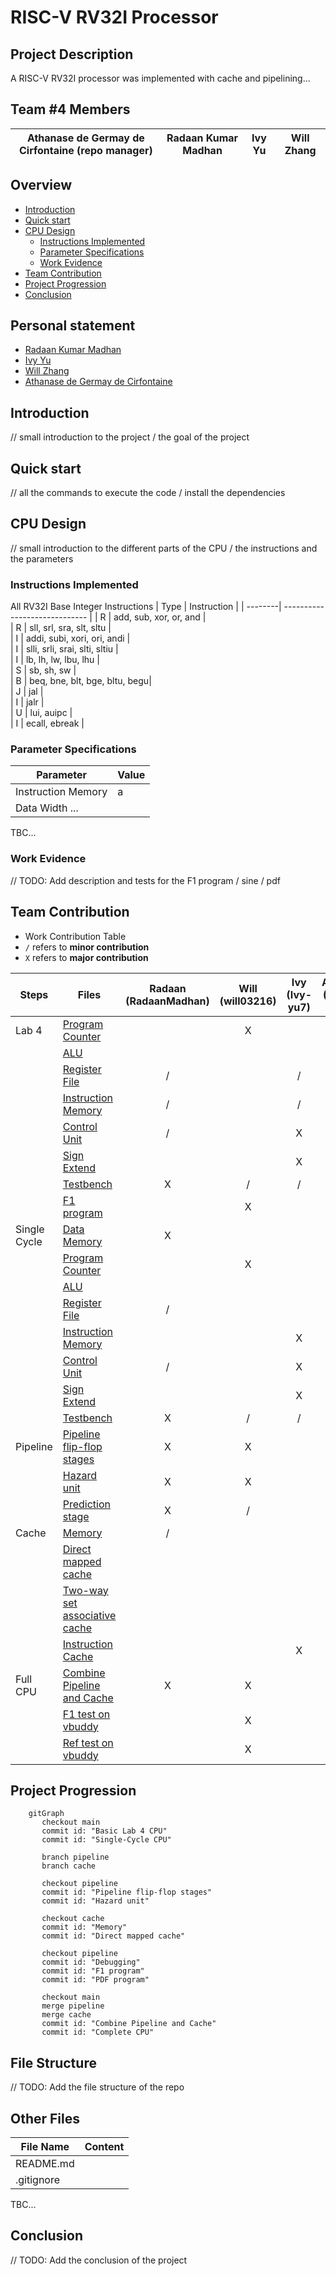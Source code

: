 # RISC-V RV32I Processor

## Project Description
A RISC-V RV32I processor was implemented with cache and pipelining...

## Team #4 Members

| Athanase de Germay de Cirfontaine (repo manager) | Radaan Kumar Madhan| Ivy Yu | Will Zhang |
|-|-|-|-|

## Overview
- [Introduction](#introduction)
- [Quick start](#quick-start)
- [CPU Design](#cpu-design)
  - [Instructions Implemented](#instructions-implemented)
  - [Parameter Specifications](#parameter-specifications)
  - [Work Evidence](#work-evidence)
- [Team Contribution](#team-contribution)
- [Project Progression](#project-progression)
- [Conclusion](#conclusion)

## Personal statement
- [Radaan Kumar Madhan](./doc/personal_statement/radaan_statement.md)
- [Ivy Yu](/doc/personal_statement/ivy_statement.md)
- [Will Zhang](/doc/personal_statement/will_statement.md)
- [Athanase de Germay de Cirfontaine](/doc/personal_statement/ata_statement.md)


## Introduction

// small introduction to the project / the goal of the project

## Quick start

// all the commands to execute the code / install the dependencies

## CPU Design

// small introduction to the different parts of the CPU / the instructions and the parameters

### Instructions Implemented
All RV32I Base Integer Instructions
| Type    | Instruction                   |
| --------| ----------------------------- | 
| R       | add, sub, xor, or, and        |               
| R       | sll, srl, sra, slt, sltu      |    
| I       | addi, subi, xori, ori, andi   |               
| I       | slli, srli, srai, slti, sltiu |           
| I       | lb, lh, lw, lbu, lhu          |                           
| S       | sb, sh, sw                    |     
| B       | beq, bne, blt, bge, bltu, begu|                                                 
| J       | jal                           |                                                 
| I       | jalr                          |     
| U       | lui, auipc                    |                                                                                             
| I       | ecall, ebreak                 |                                                                                             

### Parameter Specifications
| Parameter    | Value               |
| -------------| --------------------| 
| Instruction Memory    | a        |               
| Data Width ...
TBC...

### Work Evidence
// TODO: Add description and tests for the F1 program / sine / pdf


## Team Contribution

- Work Contribution Table
- `/` refers to **minor contribution**
- `X` refers to **major contribution**

| Steps        | Files  | Radaan (RadaanMadhan) | Will (will03216) | Ivy (Ivy-yu7) | Athanase (Wazab-75) |
| ------------ | ----------------------------------------------- | :----: | :--: | :-: | :------: |
| Lab 4        | [Program Counter](./repo/rtl/fetch/pc.sv)       |        |  X   |     |          |
|              | [ALU](./repo/rtl/execute/alu.sv)                |        |      |     |    X     |
|              | [Register File](./repo/rtl/decode/reg_module.sv)   |   /    |      |  /  |    X     |
|              | [Instruction Memory](./repo/rtl/memory/inst_mem.sv)  |   /    |      |  /  |          |
|              | [Control Unit](./repo/rtl/decode/control_unit.sv)    |   /    |      |  X   |    /     |
|              | [Sign Extend](./repo/rtl/decode/sign_extend.sv)     |        |      |  X  |          |
|              | [Testbench](./repo/tb_unit/tests/verify.cpp)               |   X    |   /  |  /  |    /     |
|              | [F1 program](./repo/rtl/F1/f1/f1_tb.cpp)             |        |  X   |     |          |
| Single Cycle | [Data Memory](./repo/rtl/memory/data_mem.sv)        |   X    |      |     |    X     |
|              | [Program Counter](./repo/rtl/fetch/pc.sv)       |        |  X    |     |          |
|              | [ALU](./repo/rtl/execute/alu.sv)                |        |      |     |    X     |
|              | [Register File](./repo/rtl/decode/reg_module.sv)   |   /    |      |     |          |
|              | [Instruction Memory](./repo/rtl/memory/inst_mem.sv)  |        |      |  X  |          |
|              | [Control Unit](./repo/rtl/decode/control_unit.sv)    |   /    |      |  X  |    /     |
|              | [Sign Extend](./repo/rtl/decode/sign_extend.sv)     |        |      |  X  |          |
|              | [Testbench](./repo/tb/tests/verify.cpp)       |   X    |   /  |  /  |    /     |
| Pipeline     | [Pipeline flip-flop stages]() |   X    |  X   |     |          |
|              | [Hazard unit]()    |   X    |  X   |     |          |
|              | [Prediction stage]() |   X    |   /  |     |          |
| Cache        | [Memory](./repo/rtl/memory/top_memory.sv)              |   /    |      |     |    X     |
|              | [Direct mapped cache]()  |        |      |     |    X     |
|              | [Two-way set associative cache]() |        |      |     |    X     |
|              | [Instruction Cache]() |        |      |  X  |          |
| Full CPU     | [Combine Pipeline and Cache]() |   X    |  X   |     |          |
|              | [F1 test on vbuddy](./repo/tb/f1/f1_tb.cpp)|        |   X   |     |       |
|              | [Ref test on vbuddy](./repo/tb/ref/ref_tb.cpp)|        |    X   |     |       |


## Project Progression
```mermaid
    gitGraph
       checkout main
       commit id: "Basic Lab 4 CPU"
       commit id: "Single-Cycle CPU"

       branch pipeline
       branch cache

       checkout pipeline
       commit id: "Pipeline flip-flop stages"
       commit id: "Hazard unit"

       checkout cache
       commit id: "Memory"
       commit id: "Direct mapped cache"

       checkout pipeline
       commit id: "Debugging"
       commit id: "F1 program"
       commit id: "PDF program"

       checkout main
       merge pipeline
       merge cache
       commit id: "Combine Pipeline and Cache"
       commit id: "Complete CPU"
```


## File Structure

// TODO: Add the file structure of the repo

## Other Files
| File Name   | Content               |
| ------------| --------------------| 
| README.md   |      |               
| .gitignore  |  |
TBC...

## Conclusion

// TODO: Add the conclusion of the project
